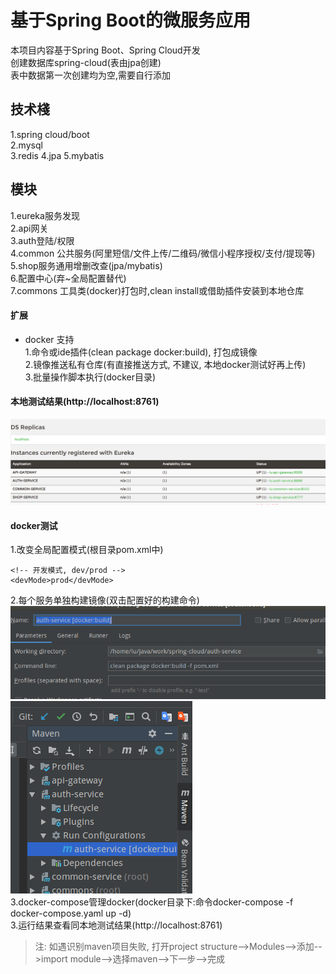 # 基于Spring Boot的微服务应用

本项目内容基于Spring Boot、Spring Cloud开发  
创建数据库spring-cloud(表由jpa创建)  
表中数据第一次创建均为空,需要自行添加    

## 技术棧
1.spring cloud/boot  
2.mysql  
3.redis
4.jpa 
5.mybatis  

## 模块  
1.eureka服务发现  
2.api网关  
3.auth登陆/权限  
4.common 公共服务(阿里短信/文件上传/二维码/微信小程序授权/支付/提现等)  
5.shop服务通用增删改查(jpa/mybatis)  
6.配置中心(弃~全局配置替代)  
7.commons 工具类(docker)打包时,clean install或借助插件安装到本地仓库    

#### 扩展  
- docker 支持  
1.命令或ide插件(clean package docker:build), 打包成镜像  
2.镜像推送私有仓库(有直接推送方式, 不建议, 本地docker测试好再上传)  
3.批量操作脚本执行(docker目录)  

#### 本地测试结果(http://localhost:8761)  
![服务发现结果](common-service/static/file/run.png)  

#### docker测试  
1.改变全局配置模式(根目录pom.xml中)  
```
<!-- 开发模式, dev/prod -->
<devMode>prod</devMode>
```
2.每个服务单独构建镜像(双击配置好的构建命令)  
![构建步骤1](common-service/static/file/docker1.png)  
![构建步骤2](common-service/static/file/docker2.png)  
3.docker-compose管理docker(docker目录下:命令docker-compose -f docker-compose.yaml up -d)  
3.运行结果查看同本地测试结果(http://localhost:8761)  

> 注: 如遇识别maven项目失败, 打开project structure-->Modules-->添加-->import module-->选择maven-->下一步-->完成  
  